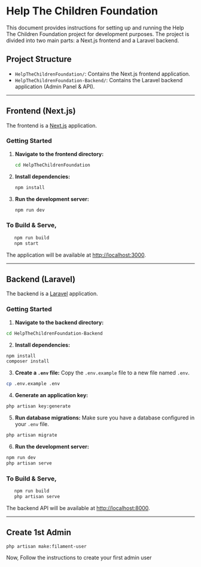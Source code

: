 # Help The Children Foundation

This document provides instructions for setting up and running the Help The Children Foundation project for development purposes. The project is divided into two main parts: a Next.js frontend and a Laravel backend.

## Project Structure

- `HelpTheChildrenFoundation/`: Contains the Next.js frontend application.
- `HelpTheChildrenFoundation-Backend/`: Contains the Laravel backend application (Admin Panel & API).

---

## Frontend (Next.js)

The frontend is a [Next.js](https://nextjs.org/) application.

### Getting Started

1.  **Navigate to the frontend directory:**

    ```bash
    cd HelpTheChildrenFoundation
    ```

2.  **Install dependencies:**

    ```bash
    npm install
    ```

3.  **Run the development server:**
    ```bash
    npm run dev
    ```

### To Build & Serve,

```bash
   npm run build
   npm start
```

The application will be available at [http://localhost:3000](http://localhost:3000).

---

## Backend (Laravel)

The backend is a [Laravel](https://laravel.com/) application.

### Getting Started

1.  **Navigate to the backend directory:**

```bash
cd HelpTheChildrenFoundation-Backend
```

2.  **Install dependencies:**

```bash
npm install
composer install
```

3.  **Create a `.env` file:**
    Copy the `.env.example` file to a new file named `.env`.

```bash
cp .env.example .env
```

4.  **Generate an application key:**

```bash
php artisan key:generate
```

5.  **Run database migrations:**
    Make sure you have a database configured in your `.env` file.

```bash
php artisan migrate
```

6.  **Run the development server:**

```bash
npm run dev
php artisan serve
```

### To Build & Serve,

```bash
   npm run build
   php artisan serve
```

The backend API will be available at [http://localhost:8000](http://localhost:8000).

---

## Create 1st Admin

```bash
php artisan make:filament-user
```

Now, Follow the instructions to create your first admin user
